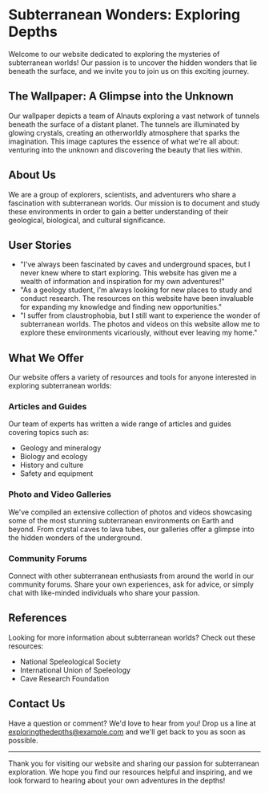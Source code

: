 <!--
Write me content for website with wallpaper which alt text is:

"AInauts exploring a vast network of tunnels beneath the surface of a distant planet, with glowing crystals all around them."

The name/title of the page should not be 1:1 copy of the alt text but rather a real content of the website which is using this wallpaper.

- Use markdown format 
- Start with the heading
- The content should look like a real website 
- Include real sections like references, contact, user stories, etc. use things relevant to the page purpose.
- Feel free to use structure like headings, bullets, numbering, blockquotes, paragraphs, horizontal lines, etc.
- You can use formatting like bold or _italic_
- You can include UTF-8 emojis
- Links should be only #hash anchors (and you can refer to the document itself)
- Do not include images
-->

<!--font:Poppins-->

# Subterranean Wonders: Exploring Depths

Welcome to our website dedicated to exploring the mysteries of subterranean worlds! Our passion is to uncover the hidden wonders that lie beneath the surface, and we invite you to join us on this exciting journey.

## The Wallpaper: A Glimpse into the Unknown

Our wallpaper depicts a team of AInauts exploring a vast network of tunnels beneath the surface of a distant planet. The tunnels are illuminated by glowing crystals, creating an otherworldly atmosphere that sparks the imagination. This image captures the essence of what we're all about: venturing into the unknown and discovering the beauty that lies within.

## About Us

We are a group of explorers, scientists, and adventurers who share a fascination with subterranean worlds. Our mission is to document and study these environments in order to gain a better understanding of their geological, biological, and cultural significance.

## User Stories

- "I've always been fascinated by caves and underground spaces, but I never knew where to start exploring. This website has given me a wealth of information and inspiration for my own adventures!"
- "As a geology student, I'm always looking for new places to study and conduct research. The resources on this website have been invaluable for expanding my knowledge and finding new opportunities."
- "I suffer from claustrophobia, but I still want to experience the wonder of subterranean worlds. The photos and videos on this website allow me to explore these environments vicariously, without ever leaving my home."

## What We Offer

Our website offers a variety of resources and tools for anyone interested in exploring subterranean worlds:

### Articles and Guides

Our team of experts has written a wide range of articles and guides covering topics such as:

- Geology and mineralogy
- Biology and ecology
- History and culture
- Safety and equipment

### Photo and Video Galleries

We've compiled an extensive collection of photos and videos showcasing some of the most stunning subterranean environments on Earth and beyond. From crystal caves to lava tubes, our galleries offer a glimpse into the hidden wonders of the underground.

### Community Forums

Connect with other subterranean enthusiasts from around the world in our community forums. Share your own experiences, ask for advice, or simply chat with like-minded individuals who share your passion.

## References

Looking for more information about subterranean worlds? Check out these resources:

- National Speleological Society
- International Union of Speleology
- Cave Research Foundation

## Contact Us

Have a question or comment? We'd love to hear from you! Drop us a line at [exploringthedepths@example.com](mailto:exploringthedepths@example.com) and we'll get back to you as soon as possible.

---

Thank you for visiting our website and sharing our passion for subterranean exploration. We hope you find our resources helpful and inspiring, and we look forward to hearing about your own adventures in the depths!
